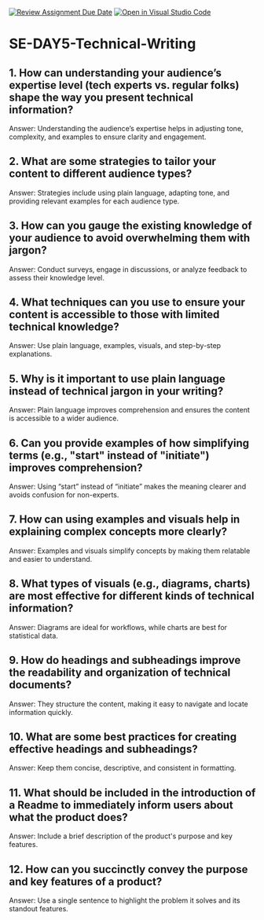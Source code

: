[![Review Assignment Due Date](https://classroom.github.com/assets/deadline-readme-button-22041afd0340ce965d47ae6ef1cefeee28c7c493a6346c4f15d667ab976d596c.svg)](https://classroom.github.com/a/zsAR-pyY)
[![Open in Visual Studio Code](https://classroom.github.com/assets/open-in-vscode-2e0aaae1b6195c2367325f4f02e2d04e9abb55f0b24a779b69b11b9e10269abc.svg)](https://classroom.github.com/online_ide?assignment_repo_id=17110756&assignment_repo_type=AssignmentRepo)
# SE-DAY5-Technical-Writing

## 1. How can understanding your audience’s expertise level (tech experts vs. regular folks) shape the way you present technical information?
Answer:
Understanding the audience’s expertise helps in adjusting tone, complexity, and examples to ensure clarity and engagement.

## 2. What are some strategies to tailor your content to different audience types?
Answer:
Strategies include using plain language, adapting tone, and providing relevant examples for each audience type.


## 3. How can you gauge the existing knowledge of your audience to avoid overwhelming them with jargon?
Answer:
Conduct surveys, engage in discussions, or analyze feedback to assess their knowledge level.


## 4. What techniques can you use to ensure your content is accessible to those with limited technical knowledge?
Answer:
Use plain language, examples, visuals, and step-by-step explanations.



## 5. Why is it important to use plain language instead of technical jargon in your writing?
Answer:
Plain language improves comprehension and ensures the content is accessible to a wider audience.


## 6. Can you provide examples of how simplifying terms (e.g., "start" instead of "initiate") improves comprehension?
Answer:
Using “start” instead of “initiate” makes the meaning clearer and avoids confusion for non-experts.


## 7. How can using examples and visuals help in explaining complex concepts more clearly?
Answer:
Examples and visuals simplify concepts by making them relatable and easier to understand.


## 8. What types of visuals (e.g., diagrams, charts) are most effective for different kinds of technical information?
Answer:
Diagrams are ideal for workflows, while charts are best for statistical data.

## 9. How do headings and subheadings improve the readability and organization of technical documents?
Answer:
They structure the content, making it easy to navigate and locate information quickly.


## 10. What are some best practices for creating effective headings and subheadings?
Answer:
Keep them concise, descriptive, and consistent in formatting.

## 11. What should be included in the introduction of a Readme to immediately inform users about what the product does?
Answer:
Include a brief description of the product's purpose and key features.


## 12. How can you succinctly convey the purpose and key features of a product?
Answer:
Use a single sentence to highlight the problem it solves and its standout features.
